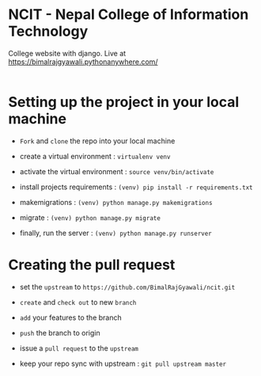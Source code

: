 # NCIT - Nepal College of Information Technology
College website with django. Live at https://bimalrajgyawali.pythonanywhere.com/
<br><br>


# Setting up the project in your local machine

- ```Fork``` and `clone` the repo into your local machine

- create a virtual environment : ``` virtualenv venv ```

- activate the virtual environment : ` source venv/bin/activate `

- install projects requirements : ` (venv) pip install -r requirements.txt `

- makemigrations : ` (venv) python manage.py makemigrations `

- migrate : ` (venv) python manage.py migrate `

- finally, run the server : ` (venv) python manage.py runserver `


# Creating the pull request 

- set the `upstream` to `https://github.com/BimalRajGyawali/ncit.git`

- ` create ` and `check out` to new `branch`

- `add` your features to the branch

- `push` the branch to origin 

-  issue a `pull request` to the `upstream`

- keep your repo sync with upstream : ` git pull upstream master `
